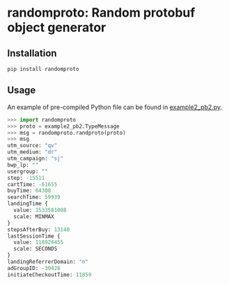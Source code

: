 # randomproto: Random protobuf object generator

## Installation
`pip install randomproto`

## Usage
An example of pre-compiled Python file can be found
in [example2_pb2.py](https://raw.githubusercontent.com/yupingso/randomproto/master/tests/example2_pb2.py).
```py
>>> import randomproto
>>> proto = example2_pb2.TypeMessage
>>> msg = randomproto.randproto(proto)
>>> msg
utm_source: "qv"
utm_medium: "dr"
utm_campaign: "sj"
bwp_lp: ""
usergroup: ""
step: -15511
cartTime: -61655
buyTime: 64308
searchTime: 59939
landingTime {
  value: 1533581008
  scale: MINMAX
}
stepsAfterBuy: 13140
lastSessionTime {
  value: 118924455
  scale: SECONDS
}
landingReferrerDomain: "n"
adGroupID: -30428
initiateCheckoutTime: 11859
```

